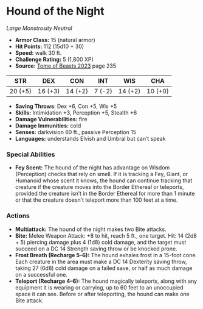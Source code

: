 # Hound of the Night

*Large* *Monstrosity* *Neutral*

- **Armor Class:** 15 (natural armor)
- **Hit Points:** 112 (15d10 + 30)
- **Speed:** walk 30 ft.
- **Challenge Rating:** 5 (1,800 XP)
- **Source:** [Tome of Beasts 2023](https://koboldpress.com/kpstore/product/tome-of-beasts-1-2023-edition/) page 235

| STR | DEX | CON | INT | WIS | CHA |
| --- | --- | --- | --- | --- | --- |
| 20 (+5) | 16 (+3) | 14 (+2) | 7 (-2) | 14 (+2) | 10 (+0) |

- **Saving Throws**: Dex +6, Con +5, Wis +5
- **Skills:** Intimidation +3, Perception +5, Stealth +6
- **Damage Vulnerabilities:** fire
- **Damage Immunities:** cold
- **Senses:** darkvision 60 ft., passive Perception 15
- **Languages:** understands Elvish and Umbral but can’t speak
### Special Abilities
- **Fey Scent:** The hound of the night has advantage on Wisdom (Perception) checks that rely on smell. If it is tracking a Fey, Giant, or Humanoid whose scent it knows, the hound can continue tracking that creature if the creature moves into the Border Ethereal or teleports, provided the creature isn’t in the Border Ethereal for more than 1 minute or that the creature doesn’t teleport more than 100 feet at a time.
### Actions
- **Multiattack:** The hound of the night makes two Bite attacks.
- **Bite:** Melee Weapon Attack: +8 to hit, reach 5 ft., one target. Hit: 14 (2d8 + 5) piercing damage plus 4 (1d8) cold damage, and the target must succeed on a DC 14 Strength saving throw or be knocked prone.
- **Frost Breath (Recharge 5–6):** The hound exhales frost in a 15-foot cone. Each creature in the area must make a DC 14 Dexterity saving throw, taking 27 (6d8) cold damage on a failed save, or half as much damage on a successful one.
- **Teleport (Recharge 4–6):** The hound magically teleports, along with any equipment it is wearing or carrying, up to 60 feet to an unoccupied space it can see. Before or after teleporting, the hound can make one Bite attack.
